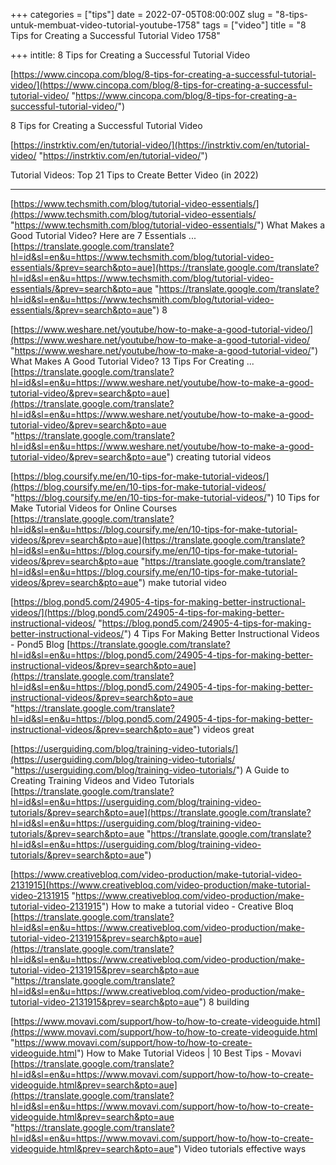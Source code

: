 +++
categories = ["tips"]
date = 2022-07-05T08:00:00Z
slug = "8-tips-untuk-membuat-video-tutorial-youtube-1758"
tags = ["video"]
title = "8 Tips for Creating a Successful Tutorial Video        1758"

+++
intitle: 8 Tips for Creating a Successful Tutorial Video

[https://www.cincopa.com/blog/8-tips-for-creating-a-successful-tutorial-video/](https://www.cincopa.com/blog/8-tips-for-creating-a-successful-tutorial-video/ "https://www.cincopa.com/blog/8-tips-for-creating-a-successful-tutorial-video/")

8 Tips for Creating a Successful Tutorial Video

[https://instrktiv.com/en/tutorial-video/](https://instrktiv.com/en/tutorial-video/ "https://instrktiv.com/en/tutorial-video/")

Tutorial Videos: Top 21 Tips to Create Better Video (in 2022)

***

[https://www.techsmith.com/blog/tutorial-video-essentials/](https://www.techsmith.com/blog/tutorial-video-essentials/ "https://www.techsmith.com/blog/tutorial-video-essentials/")	What Makes a Good Tutorial Video? Here are 7 Essentials ...	[https://translate.google.com/translate?hl=id&sl=en&u=https://www.techsmith.com/blog/tutorial-video-essentials/&prev=search&pto=aue](https://translate.google.com/translate?hl=id&sl=en&u=https://www.techsmith.com/blog/tutorial-video-essentials/&prev=search&pto=aue "https://translate.google.com/translate?hl=id&sl=en&u=https://www.techsmith.com/blog/tutorial-video-essentials/&prev=search&pto=aue")	8		

[https://www.weshare.net/youtube/how-to-make-a-good-tutorial-video/](https://www.weshare.net/youtube/how-to-make-a-good-tutorial-video/ "https://www.weshare.net/youtube/how-to-make-a-good-tutorial-video/")	What Makes A Good Tutorial Video? 13 Tips For Creating ...	[https://translate.google.com/translate?hl=id&sl=en&u=https://www.weshare.net/youtube/how-to-make-a-good-tutorial-video/&prev=search&pto=aue](https://translate.google.com/translate?hl=id&sl=en&u=https://www.weshare.net/youtube/how-to-make-a-good-tutorial-video/&prev=search&pto=aue "https://translate.google.com/translate?hl=id&sl=en&u=https://www.weshare.net/youtube/how-to-make-a-good-tutorial-video/&prev=search&pto=aue")		creating tutorial videos	

[https://blog.coursify.me/en/10-tips-for-make-tutorial-videos/](https://blog.coursify.me/en/10-tips-for-make-tutorial-videos/ "https://blog.coursify.me/en/10-tips-for-make-tutorial-videos/")	10 Tips for Make Tutorial Videos for Online Courses	[https://translate.google.com/translate?hl=id&sl=en&u=https://blog.coursify.me/en/10-tips-for-make-tutorial-videos/&prev=search&pto=aue](https://translate.google.com/translate?hl=id&sl=en&u=https://blog.coursify.me/en/10-tips-for-make-tutorial-videos/&prev=search&pto=aue "https://translate.google.com/translate?hl=id&sl=en&u=https://blog.coursify.me/en/10-tips-for-make-tutorial-videos/&prev=search&pto=aue")		make	tutorial video

[https://blog.pond5.com/24905-4-tips-for-making-better-instructional-videos/](https://blog.pond5.com/24905-4-tips-for-making-better-instructional-videos/ "https://blog.pond5.com/24905-4-tips-for-making-better-instructional-videos/")	4 Tips For Making Better Instructional Videos - Pond5 Blog	[https://translate.google.com/translate?hl=id&sl=en&u=https://blog.pond5.com/24905-4-tips-for-making-better-instructional-videos/&prev=search&pto=aue](https://translate.google.com/translate?hl=id&sl=en&u=https://blog.pond5.com/24905-4-tips-for-making-better-instructional-videos/&prev=search&pto=aue "https://translate.google.com/translate?hl=id&sl=en&u=https://blog.pond5.com/24905-4-tips-for-making-better-instructional-videos/&prev=search&pto=aue")		videos	great

[https://userguiding.com/blog/training-video-tutorials/](https://userguiding.com/blog/training-video-tutorials/ "https://userguiding.com/blog/training-video-tutorials/")	A Guide to Creating Training Videos and Video Tutorials	[https://translate.google.com/translate?hl=id&sl=en&u=https://userguiding.com/blog/training-video-tutorials/&prev=search&pto=aue](https://translate.google.com/translate?hl=id&sl=en&u=https://userguiding.com/blog/training-video-tutorials/&prev=search&pto=aue "https://translate.google.com/translate?hl=id&sl=en&u=https://userguiding.com/blog/training-video-tutorials/&prev=search&pto=aue")			

[https://www.creativebloq.com/video-production/make-tutorial-video-2131915](https://www.creativebloq.com/video-production/make-tutorial-video-2131915 "https://www.creativebloq.com/video-production/make-tutorial-video-2131915")	How to make a tutorial video - Creative Bloq	[https://translate.google.com/translate?hl=id&sl=en&u=https://www.creativebloq.com/video-production/make-tutorial-video-2131915&prev=search&pto=aue](https://translate.google.com/translate?hl=id&sl=en&u=https://www.creativebloq.com/video-production/make-tutorial-video-2131915&prev=search&pto=aue "https://translate.google.com/translate?hl=id&sl=en&u=https://www.creativebloq.com/video-production/make-tutorial-video-2131915&prev=search&pto=aue")	8	building	

[https://www.movavi.com/support/how-to/how-to-create-videoguide.html](https://www.movavi.com/support/how-to/how-to-create-videoguide.html "https://www.movavi.com/support/how-to/how-to-create-videoguide.html")	How to Make Tutorial Videos | 10 Best Tips - Movavi	[https://translate.google.com/translate?hl=id&sl=en&u=https://www.movavi.com/support/how-to/how-to-create-videoguide.html&prev=search&pto=aue](https://translate.google.com/translate?hl=id&sl=en&u=https://www.movavi.com/support/how-to/how-to-create-videoguide.html&prev=search&pto=aue "https://translate.google.com/translate?hl=id&sl=en&u=https://www.movavi.com/support/how-to/how-to-create-videoguide.html&prev=search&pto=aue")		Video tutorials	effective ways